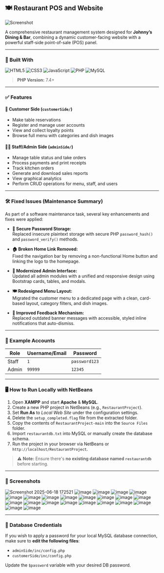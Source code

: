 ## 🍽️ Restaurant POS and Website

![Screenshot](https://github.com/user-attachments/assets/9d40045b-b143-4fb0-969a-d01425dd5ff4)

A comprehensive restaurant management system designed for **Johnny’s Dining & Bar**, combining a dynamic customer-facing website with a powerful staff-side point-of-sale (POS) panel.

---

### 🔧 Built With

<p align="left">
   <img alt="HTML5" src="https://img.shields.io/badge/html5-%23E34F26.svg?&style=for-the-badge&logo=html5&logoColor=white"/>
   <img alt="CSS3" src="https://img.shields.io/badge/css3-%231572B6.svg?&style=for-the-badge&logo=css3&logoColor=white"/>
   <img alt="JavaScript" src="https://img.shields.io/badge/javascript-%23F7DF1E.svg?&style=for-the-badge&logo=javascript&logoColor=black"/>
   <img alt="PHP" src="https://img.shields.io/badge/php-474a8a?style=for-the-badge&logo=php&logoColor=white"/>
   <img alt="MySQL" src="https://img.shields.io/badge/mysql-%2300f.svg?&style=for-the-badge&logo=mysql&logoColor=white"/>
</p>

> **PHP Version:** 7.4+

---

### ✅ Features

#### 👤 Customer Side (`customerSide/`)
- Make table reservations
- Register and manage user accounts
- View and collect loyalty points
- Browse full menu with categories and dish images

#### 🧑‍🍳 Staff/Admin Side (`adminSide/`)
- Manage table status and take orders
- Process payments and print receipts
- Track kitchen orders
- Generate and download sales reports
- View graphical analytics
- Perform CRUD operations for menu, staff, and users

---

### 🛠️ Fixed Issues (Maintenance Summary)

As part of a software maintenance task, several key enhancements and fixes were applied:

- **🔐 Secure Password Storage:**  
  Replaced insecure plaintext storage with secure PHP `password_hash()` and `password_verify()` methods.

- **🏠 Broken Home Link Removed:**  
  Fixed the navigation bar by removing a non-functional Home button and linking the logo to the homepage.

- **🎨 Modernized Admin Interface:**  
  Updated all admin modules with a unified and responsive design using Bootstrap cards, tables, and modals.

- **🍽️ Redesigned Menu Layout:**  
  Migrated the customer menu to a dedicated page with a clean, card-based layout, category filters, and dish images.

- **💬 Improved Feedback Mechanism:**  
  Replaced outdated banner messages with accessible, styled inline notifications that auto-dismiss.

---

### 🧪 Example Accounts

| Role  | Username/Email | Password     |
|-------|----------------|--------------|
| Staff | `1`            | `password123`|
| Admin | `99999`        | `12345`      |

---

### 🖥️ How to Run Locally with NetBeans

1. Open **XAMPP** and start **Apache** & **MySQL**.
2. Create a new PHP project in NetBeans (e.g., `RestaurantProject`).
3. Set **Run As** to *Local Web Site* under the configuration settings.
4. Delete the `setup_completed.flag` file from the extracted folder.
5. Copy the contents of `RestaurantProject-main` into the `Source Files` folder.
6. Import `restaurantdb.txt` into MySQL or manually create the database schema.
7. Run the project in your browser via NetBeans or `http://localhost/RestaurantProject`.

> ⚠️ **Note:** Ensure there's **no existing database named `restaurantdb`** before starting.

---

### 📸 Screenshots
![Screenshot 2025-06-18 172521](https://github.com/user-attachments/assets/a1f52a80-6871-4d30-8980-ae844c7daa89)
![image](https://github.com/user-attachments/assets/444eca73-f10b-4e66-b88e-dc8bf50bdb31)
![image](https://github.com/user-attachments/assets/962472d2-38b9-4bbb-a57d-12b9444feb95)
![image](https://github.com/user-attachments/assets/163caa54-92e4-42da-ba63-8e43dc465e7e)
![image](https://github.com/user-attachments/assets/9e1045ee-2f1f-444c-8250-c49ad2cf8fbc)
![image](https://github.com/user-attachments/assets/84a443f1-5165-4dc1-b35e-a46045477c08)
![image](https://github.com/user-attachments/assets/dfebf0d5-65d9-4083-9f38-167d8cf64e42)
![image](https://github.com/user-attachments/assets/8460f2a1-54f0-4c6d-848e-0a5f29f96a2d)
![image](https://github.com/user-attachments/assets/7627191c-c957-4bea-8188-032d7b68abbf)
![image](https://github.com/user-attachments/assets/17a9646d-e8be-444a-9e5a-51a628b83abf)
![image](https://github.com/user-attachments/assets/5cccd128-44e0-41d4-aa9f-af427838b5c2)
![image](https://github.com/user-attachments/assets/87a99b9f-260c-44e1-9ae5-1bafa52698e6)
![image](https://github.com/user-attachments/assets/507ca403-820d-45af-8d4c-4eac2e12b2e7)
![image](https://github.com/user-attachments/assets/570c9a8c-7019-4253-bb9c-3349e6ab4833)
![image](https://github.com/user-attachments/assets/1e484e6a-0e62-43a5-9da1-1398d34a042e)
![image](https://github.com/user-attachments/assets/cdbb8c5f-5a53-4ae4-b4cb-315dc74605c2)
![image](https://github.com/user-attachments/assets/f23d59bd-e01d-4be3-847c-134e5535debe)
![image](https://github.com/user-attachments/assets/d47f7235-d029-4697-ba43-113f950415ba)
![image](https://github.com/user-attachments/assets/9de95084-f42b-4049-95e5-7e96a1e37ee0)
![image](https://github.com/user-attachments/assets/2db0776e-2be5-4528-bc9a-2fc79a2a9846)
![image](https://github.com/user-attachments/assets/2c5f4c0c-f193-4dfb-8a78-0ce8df97f69b)
![image](https://github.com/user-attachments/assets/b12ce40f-2db6-437d-a7b6-c816ab52962f)
![image](https://github.com/user-attachments/assets/8019fbe5-aae2-49ef-88d5-1c9f7746d440)

---

### 🔐 Database Credentials

If you wish to apply a password for your local MySQL database connection, make sure to **edit the following files**:

- `adminSide/inc/config.php`
- `customerSide/inc/config.php`

Update the `$password` variable with your desired DB password.
